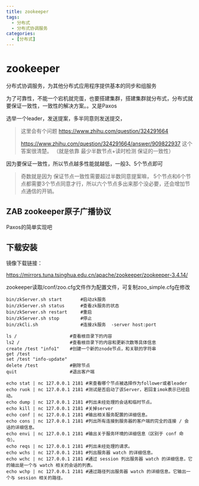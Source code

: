 ```yaml
---
title: zookeeper
tags: 
  - 分布式
  - 分布式协调服务
categories: 
  - [分布式]
---
```




# zookeeper

分布式协调服务，为其他分布式应用程序提供基本的同步和组服务



为了可靠性，不能一个宕机就完蛋，也要搭建集群，搭建集群就分布式，分布式就要保证一致性，一致性的解决方案。。又是Paxos



选举一个leader，发送提案，多半同意则发送提交，

> 这里会有个问题 https://www.zhihu.com/question/324291664
>
> https://www.zhihu.com/question/324291664/answer/909822937 这个答案很清楚。 （就是依靠 最少半数节点+读时检测 保证的一致性）



因为要保证一致性，所以节点越多性能就越低，一般3、5个节点即可

> 奇数就是因为 保证节点一致性需要超过半数同意提案嘛， 5个节点和6个节点都需要3个节点同意才行，所以六个节点多出来那个没必要，还会增加节点通信的开销。



## ZAB zookeeper原子广播协议

Paxos的简单实现吧



## 下载安装

镜像下载链接：

https://mirrors.tuna.tsinghua.edu.cn/apache/zookeeper/zookeeper-3.4.14/

zookeeper读取/conf/zoo.cfg文件作为配置文件，可复制zoo_simple.cfg在修改

```
bin/zkServer.sh start 		#启动zk服务
bin/zkServer.sh status 		#查看zk服务的状态
bin/zkServer.sh restart 	#重启
bin/zkServer.sh stop 		#停止
bin/zkCli.sh 				#连接zk服务  -server host:port
```

```
ls / 					#查看根目录下的内容
ls2 / 					#查看根目录下的内容和更新次数等具体信息
create /test "info1" 	#创建一个新的znode节点，和关联的字符串
get /test
set /test "info-update"
delete /test 			#删除节点
quit 					#退出客户端
```

```
echo stat | nc 127.0.0.1 2181 #来查看哪个节点被选择作为follower或者leader
echo ruok | nc 127.0.0.1 2181 #测试是否启动了该Server，若回复imok表示已经启动。
echo dump | nc 127.0.0.1 2181 #列出未经处理的会话和临时节点。
echo kill | nc 127.0.0.1 2181 #关掉server
echo conf | nc 127.0.0.1 2181 #输出相关服务配置的详细信息。
echo cons | nc 127.0.0.1 2181 #列出所有连接到服务器的客户端的完全的连接 / 会话的详细信息。
echo envi | nc 127.0.0.1 2181 #输出关于服务环境的详细信息（区别于 conf 命令）。
echo reqs | nc 127.0.0.1 2181 #列出未经处理的请求。
echo wchs | nc 127.0.0.1 2181 #列出服务器 watch 的详细信息。
echo wchc | nc 127.0.0.1 2181 #通过 session 列出服务器 watch 的详细信息，它的输出是一个与 watch 相关的会话的列表。
echo wchp | nc 127.0.0.1 2181 #通过路径列出服务器 watch 的详细信息。它输出一个与 session 相关的路径。
```





